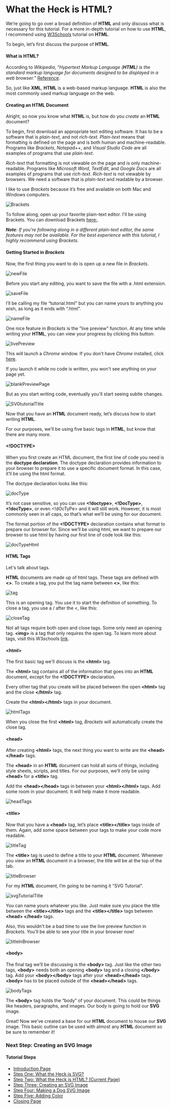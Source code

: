 # What the Heck is HTML?

We’re going to go over a broad definition of **HTML** and only discuss what is necessary for this tutorial. For a more in-depth tutorial on how to use **HTML**, I recommend using [W3Schools](https://www.w3schools.com/html/default.asp) tutorial on **HTML**.

To begin, let’s first discuss the purpose of **HTML**.

#### What is HTML?

According to *Wikipedia*, “_Hypertext Markup Language (**HTML**) is the standard markup language for documents designed to be displayed in a web browser._” [Reference](https://en.wikipedia.org/wiki/HTML).

So, just like **XML**, **HTML** is a web-based markup language. **HTML** is also the most commonly used markup language on the web.

#### Creating an HTML Document

Alright, so now you know what **HTML** is, but how do you *create* an **HTML** document?

To begin, first download an appropriate text editing software. It has to be a software that is _plain-text_, and not _rich-text_. _Plain-text_ means that formatting is defined on the page and is both human and machine-readable. Programs like *Brackets*, *Notepad++*, and *Visual Studio Code* are all examples of programs that use *plain-text*. 

_Rich-text_ that formatting is not viewable on the page and is only machine-readable. Programs like *Microsoft Word*, *TextEdit*, and *Google Docs* are all examples of programs that use *rich-text*. *Rich-text* is not viewable by browsers.  We need a software that is _plain-text_ and readable by a browser.

I like to use *Brackets* because it’s free and available on both Mac and Windows computers.

![Brackets](.1600finalProject/main/images/1.PNG)

To follow along, open up your favorite plain-text editor. I'll be using Brackets. You can download Brackets [here:](http://brackets.io/). 

_**Note**: If you're following along in a different plain-text editor, the same features may not be available. For the best experience with this tutorial, I highly recommend using Brackets._

#### Getting Started in *Brackets*

Now, the first thing you want to do is open up a new file in *Brackets*. 

![newFile](C:\Users\Livvy\Documents\GitHub\final-project\1600finalProject\images\2.PNG)

Before you start any editing, you want to save the file with a .html extension. 

![saveFile](C:\Users\Livvy\Documents\GitHub\final-project\1600finalProject\images\3.PNG)

I’ll be calling my file “tutorial.html” but you can name yours to anything you wish, as long as it ends with “.html”.

![nameFile](C:\Users\Livvy\Documents\GitHub\final-project\1600finalProject\images\4.PNG)

One nice feature in *Brackets* is the "live preview" function. At any time while writing your **HTML**, you can view your progress by clicking this button:

![livePreview](C:\Users\Livvy\Documents\GitHub\final-project\1600finalProject\images\5.PNG)

This will launch a *Chrome* window. If you don't have *Chrome* installed, click [here](https://www.google.com/chrome/). 

If you launch it while no code is written, you won't see anything on your page yet. 

![blankPreviewPage](C:\Users\Livvy\Documents\GitHub\final-project\1600finalProject\images\26.PNG)

But as you start writing code, eventually you'll start seeing subtle changes. 

![SVGtutorialTitle](C:\Users\Livvy\Documents\GitHub\final-project\1600finalProject\images\15.PNG)

Now that you have an **HTML** document ready, let’s discuss how to start writing **HTML**.

For our purposes, we’ll be using five basic tags in **HTML**, but know that there are many more.

#### <!DOCTYPE>

When you first create an HTML document, the first line of code you need is the **doctype declaration**. The doctype declaration provides information to your browser to prepare it to use a specific document format. In this case, it’ll be using the html format.

The doctype declaration looks like this: 

![docType](C:\Users\Livvy\Documents\GitHub\final-project\1600finalProject\images\6.PNG)

It’s not case sensitive, so you can use **<!doctype>**, **<!DocType>**, **<!docType>**, or even <!dOcTyPe> and it will still work. However, it is most commonly seen in all caps, so that’s what we’ll be using for our document.

The format portion of the **<!DOCTYPE>** declaration contains what format to prepare our browser for. Since we’ll be using html, we want to prepare our browser to use html by having our first line of code look like this: 

![docTypeHtml](C:\Users\Livvy\Documents\GitHub\final-project\1600finalProject\images\7.PNG)

#### HTML Tags

Let's talk about tags. 

**HTML** documents are made up of html tags. These tags are defined with **<>**. To create a tag, you put the tag name between **<>**, like this:

![tag](C:\Users\Livvy\Documents\GitHub\final-project\1600finalProject\images\8.PNG)

This is an opening tag. You use it to start the definition of something. To close a tag, you use a / after the <, like this:

![closeTag](C:\Users\Livvy\Documents\GitHub\final-project\1600finalProject\images\9.PNG)

Not all tags require both open and close tags. Some only need an opening tag. **&lt;img>** is a tag that only requires the open tag. To learn more about tags, visit this W3schools [link](https://www.w3schools.com/tags).

#### &lt;html>

The first basic tag we'll discuss is the **&lt;html>** tag.

The **&lt;html>** tag contains all of the information that goes into an **HTML** document, except for the **<!DOCTYPE>** declaration.

Every other tag that you create will be placed between the open **&lt;html>** tag and the close **&lt;/html>** tag.

Create the **&lt;html>&lt;/html>** tags in your document.

![htmlTags](C:\Users\Livvy\Documents\GitHub\final-project\1600finalProject\images\10.PNG)

When you close the first **&lt;html>** tag, *Brackets* will automatically create the close tag.

#### &lt;head>

After creating **&lt;html>** tags, the next thing you want to write are the **&lt;head>&lt;/head>** tags. 

The **&lt;head>** in an **HTML** document can hold all sorts of things, including style sheets, scripts, and titles. For our purposes, we’ll only be using **&lt;head>** for a **&lt;title>** tag.

Add the **&lt;head>&lt;/head>** tags in between your **&lt;html>&lt;/html>** tags. Add some room in your document. It will help make it more readable.

![headTags](C:\Users\Livvy\Documents\GitHub\final-project\1600finalProject\images\11.PNG)

#### &lt;title>

Now that you have a **&lt;head>** tag, let’s place **&lt;title>&lt;/title>** tags inside of them. Again, add some space between your tags to make your code more readable.

![titleTag](C:\Users\Livvy\Documents\GitHub\final-project\1600finalProject\images\12.PNG)

The **&lt;title>** tag is used to define a title to your **HTML** document. Whenever you view an **HTML** document in a browser, the title will be at the top of the tab.

![titleBrowser](C:\Users\Livvy\Documents\GitHub\final-project\1600finalProject\images\13.PNG)

For my **HTML** document, I’m going to be naming it “SVG Tutorial”. 

![svgTutorialTitle](C:\Users\Livvy\Documents\GitHub\final-project\1600finalProject\images\14.PNG)

You can name yours whatever you like. Just make sure you place the title between the **&lt;title>&lt;/title>** tags and the **&lt;title>&lt;/title>** tags between **&lt;head> &lt;/head>** tags.

Also, this wouldn't be a bad time to use the live preview function in *Brackets*. You'll be able to see your title in your browser now!

![titleInBrowser](C:\Users\Livvy\Documents\GitHub\final-project\1600finalProject\images\15.PNG)

#### &lt;body>

The final tag we’ll be discussing is the **&lt;body>** tag. Just like the other two tags, **&lt;body>** needs both an opening **&lt;body>** tag and a closing **&lt;/body>** tag. Add your **&lt;body>&lt;/body>** tags after your **&lt;head>&lt;/head>** tags. **&lt;body>** has to be placed outside of the **&lt;head>&lt;/head>** tags.

![bodyTags](C:\Users\Livvy\Documents\GitHub\final-project\1600finalProject\images\16.PNG)

The **&lt;body>** tag holds the “body” of your document. This could be things like headers, paragraphs, and images. Our body is going to hold our **SVG** image.

Great! Now we've created a base for our **HTML** document to house our **SVG** image. This basic outline can be used with almost any **HTML** document so be sure to remember it!

### Next Step: Creating an SVG Image

#### Tutorial Steps

* [Introduction Page](README.md)
* [Step One: What the Heck is SVG?](stepOne.md)
* [Step Two: What the Heck is HTML? (Current Page)](stepTwo.md)
* [Step Three: Creating an SVG Image](stepThree.md)
* [Step Four: Making a Dog SVG Image](stepFour.md)
* [Step Five: Adding Color](stepFive.md)
* [Closing Page](closing.md)



